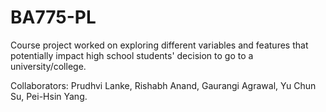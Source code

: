 # BA775-PL
Course project worked on exploring different variables and features that potentially impact high school students' decision to go to a university/college. 

Collaborators: Prudhvi Lanke, Rishabh Anand, Gaurangi Agrawal, Yu Chun Su, Pei-Hsin Yang. 
